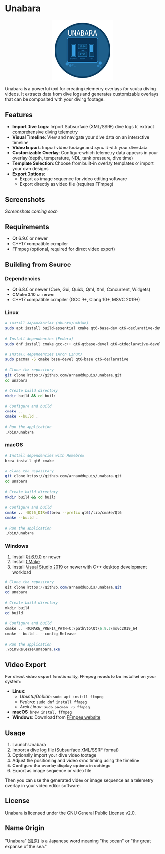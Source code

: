 # Unabara

<p align="center">
  <img src="resources/images/unabara-logo.svg" alt="Unabara Logo" width="200"/>
</p>

Unabara is a powerful tool for creating telemetry overlays for scuba diving videos. It extracts data from dive logs and generates customizable overlays that can be composited with your diving footage.

## Features

- **Import Dive Logs**: Import Subsurface (XML/SSRF) dive logs to extract comprehensive diving telemetry
- **Visual Timeline**: View and navigate your dive data on an interactive timeline
- **Video Import**: Import video footage and sync it with your dive data
- **Customizable Overlay**: Configure which telemetry data appears in your overlay (depth, temperature, NDL, tank pressure, dive time)
- **Template Selection**: Choose from built-in overlay templates or import your own designs
- **Export Options**:
  - Export as image sequence for video editing software
  - Export directly as video file (requires FFmpeg)

## Screenshots

*Screenshots coming soon*

## Requirements

- Qt 6.9.0 or newer
- C++17 compatible compiler
- FFmpeg (optional, required for direct video export)

## Building from Source

### Dependencies

- Qt 6.8.0 or newer (Core, Gui, Quick, Qml, Xml, Concurrent, Widgets)
- CMake 3.16 or newer
- C++17 compatible compiler (GCC 9+, Clang 10+, MSVC 2019+)

### Linux

```bash
# Install dependencies (Ubuntu/Debian)
sudo apt install build-essential cmake qt6-base-dev qt6-declarative-dev libqt6xml6-dev

# Install dependencies (Fedora)
sudo dnf install cmake gcc-c++ qt6-qtbase-devel qt6-qtdeclarative-devel qt6-qtbase-private-devel

# Install dependencies (Arch Linux)
sudo pacman -S cmake base-devel qt6-base qt6-declarative

# Clone the repository
git clone https://github.com/arnauddupuis/unabara.git
cd unabara

# Create build directory
mkdir build && cd build

# Configure and build
cmake ..
cmake --build .

# Run the application
./bin/unabara
```

### macOS

```bash
# Install dependencies with Homebrew
brew install qt6 cmake

# Clone the repository
git clone https://github.com/arnauddupuis/unabara.git
cd unabara

# Create build directory
mkdir build && cd build

# Configure and build
cmake .. -DQt6_DIR=$(brew --prefix qt6)/lib/cmake/Qt6
cmake --build .

# Run the application
./bin/unabara
```

### Windows

1. Install [Qt 6.9.0](https://www.qt.io/download) or newer
2. Install [CMake](https://cmake.org/download/)
3. Install [Visual Studio 2019](https://visualstudio.microsoft.com/downloads/) or newer with C++ desktop development workload

```powershell
# Clone the repository
git clone https://github.com/arnauddupuis/unabara.git
cd unabara

# Create build directory
mkdir build
cd build

# Configure and build
cmake .. -DCMAKE_PREFIX_PATH=C:\path\to\Qt\6.9.0\msvc2019_64
cmake --build . --config Release

# Run the application
.\bin\Release\unabara.exe
```

## Video Export

For direct video export functionality, FFmpeg needs to be installed on your system:

- **Linux**: 
   - _Ubuntu/Debian_: `sudo apt install ffmpeg`
   - _Fedora_: `sudo dnf install ffmpeg`
   - _Arch Linux_: `sudo pacman -S ffmpeg`
- **macOS**: `brew install ffmpeg`
- **Windows**: Download from [FFmpeg website](https://ffmpeg.org/download.html)

## Usage

1. Launch Unabara
2. Import a dive log file (Subsurface XML/SSRF format)
3. Optionally import your dive video footage
4. Adjust the positioning and video sync timing using the timeline
5. Configure the overlay display options in settings
6. Export as image sequence or video file

Then you can use the generated video or image sequence as a telemetry overlay in your video editor software.

## License

Unabara is licensed under the GNU General Public License v2.0.

## Name Origin

"Unabara" (海原) is a Japanese word meaning "the ocean" or "the great expanse of the sea."